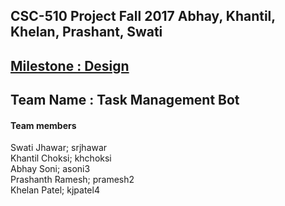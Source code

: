 ## CSC-510 Project Fall 2017 Abhay, Khantil, Khelan, Prashant, Swati

## [Milestone : Design](./Design.md)  

## Team Name : Task Management Bot

#### Team members

Swati Jhawar; srjhawar <br>
Khantil Choksi; khchoksi <br>
Abhay Soni; asoni3 <br>
Prashanth Ramesh; pramesh2 <br>
Khelan Patel; kjpatel4 <br>
    
